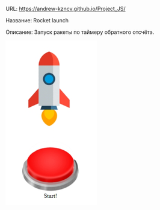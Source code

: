 URL: https://andrew-kzncv.github.io/Project_JS/

Название:
Rocket launch

Описание:
Запуск ракеты по таймеру обратного отсчёта.

![screenshot](img/screenshot_1.jpg)
